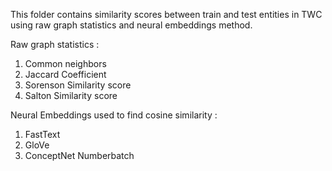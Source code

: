 This folder contains similarity scores between train and test entities in TWC using raw graph statistics and neural embeddings method.

Raw graph statistics :
1. Common neighbors
2. Jaccard Coefficient
3. Sorenson Similarity score
4. Salton Similarity score

Neural Embeddings used to find cosine similarity :
1. FastText
2. GloVe
3. ConceptNet Numberbatch
